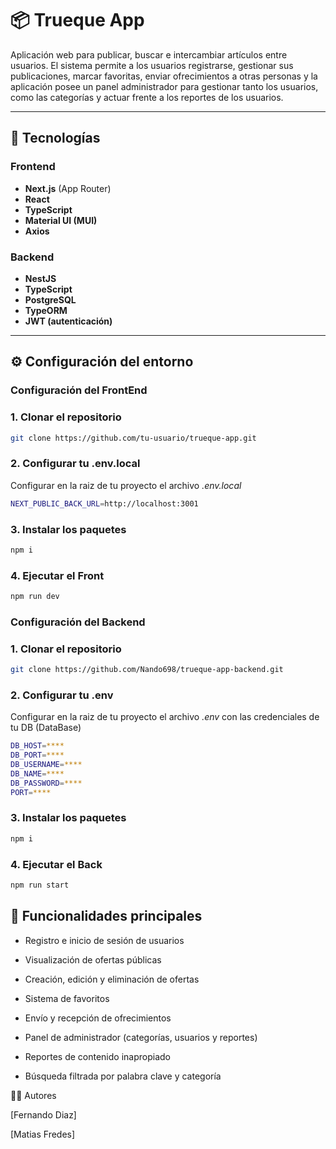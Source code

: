 # 📦 Trueque App

Aplicación web para publicar, buscar e intercambiar artículos entre usuarios. El sistema permite a los usuarios registrarse, gestionar sus publicaciones, marcar favoritas, enviar ofrecimientos a otras personas y la aplicación posee un panel administrador para gestionar tanto los usuarios, como las categorías y actuar frente a los reportes de los usuarios.

---

## 🚀 Tecnologías

### Frontend
- **Next.js** (App Router)
- **React**
- **TypeScript**
- **Material UI (MUI)**
- **Axios**

### Backend
- **NestJS**
- **TypeScript**
- **PostgreSQL**
- **TypeORM**
- **JWT (autenticación)**

---

## ⚙️ Configuración del entorno

### Configuración del FrontEnd

### 1. Clonar el repositorio
```bash
git clone https://github.com/tu-usuario/trueque-app.git
```
### 2. Configurar tu .env.local
Configurar en la raiz de tu proyecto el archivo *.env.local*
```bash
NEXT_PUBLIC_BACK_URL=http://localhost:3001
```
### 3. Instalar los paquetes
```bash
npm i
```
### 4. Ejecutar el Front
```bash
npm run dev
```

### Configuración del Backend

### 1. Clonar el repositorio
```bash
git clone https://github.com/Nando698/trueque-app-backend.git
```

### 2. Configurar tu .env
Configurar en la raiz de tu proyecto el archivo *.env* con las credenciales de tu DB (DataBase)
```bash
DB_HOST=****
DB_PORT=****
DB_USERNAME=****
DB_NAME=****
DB_PASSWORD=****
PORT=****
```

### 3. Instalar los paquetes
```bash
npm i
```
### 4. Ejecutar el Back
```bash
npm run start
```

## 🧪 Funcionalidades principales
- Registro e inicio de sesión de usuarios

- Visualización de ofertas públicas

- Creación, edición y eliminación de ofertas

- Sistema de favoritos

- Envío y recepción de ofrecimientos

- Panel de administrador (categorías, usuarios y reportes)

- Reportes de contenido inapropiado

- Búsqueda filtrada por palabra clave y categoría

👨‍💻 Autores

[Fernando Diaz]

[Matias Fredes]